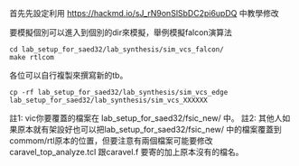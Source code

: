 首先先設定利用  https://hackmd.io/sJ_rN9onSlSbDC2pi6upDQ 中教學修改

要模擬個別可以進入到個別的dir來模擬，舉例模擬falcon演算法
```
cd lab_setup_for_saed32/lab_synthesis/sim_vcs_falcon/
make rtlcom
```

各位可以自行複製來撰寫新的tb。
```
cp -rf lab_setup_for_saed32/lab_synthesis/sim_vcs_edge lab_setup_for_saed32/lab_synthesis/sim_vcs_XXXXXX
```

註1: vic你要覆蓋的檔案在 lab_setup_for_saed32/fsic_new/ 中。
註2: 其他人如果原本就有架設好也可以把lab_setup_for_saed32/fsic_new/ 中的檔案覆蓋到commom/rtl原本的位置，但要注意有兩個檔案可能要修改caravel_top_analyze.tcl 跟caravel.f 要寄的加上原本沒有的檔名。
